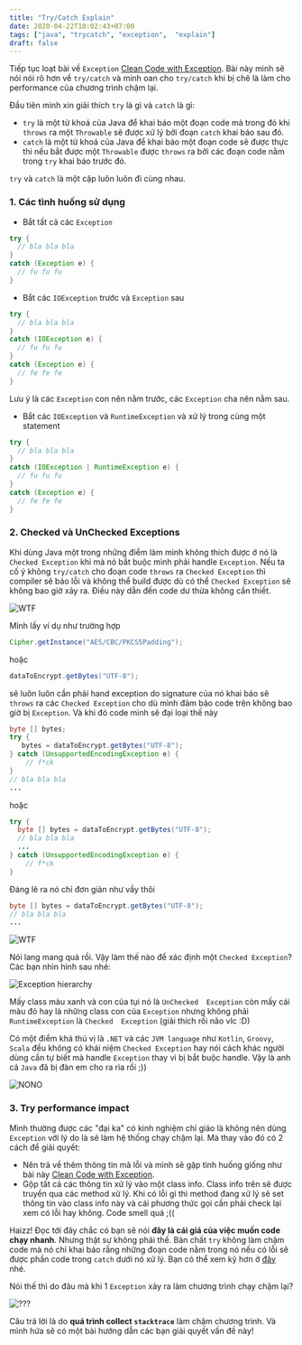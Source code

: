 ```yaml
---
title: "Try/Catch Explain"
date: 2020-04-22T10:02:43+07:00
tags: ["java", "trycatch", "exception",  "explain"]
draft: false
---
```


Tiếp tục loạt bài về `Exception` [Clean Code with Exception](/post/2020-01-21-clean-code-with-exception). Bài này mình sẽ nói nói rõ hơn về `try/catch` và minh oan cho `try/catch` khi bị chê là làm cho performance của chương trình chậm lại.
<!--more-->
Đầu tiên mình xin giải thích `try` là gì và `catch` là gì:
+ `try` là một từ khoá của Java để khai báo một đoạn code mà trong đó khi `throws` ra một `Throwable` sẽ được xử lý bởi đoạn `catch` khai báo sau đó.
+ `catch` là một từ khoá của Java để khai báo một đoạn code sẽ được thực thi nếu bắt được một `Throwable` được `throws` ra bởi các đoạn code nằm trong `try` khai báo trước đó.  

`try` và `catch` là một cặp luôn luôn đi cùng nhau. 

### 1. Các tình huống sử dụng
+ Bắt tất cả các `Exception`
```java
try {
  // bla bla bla
}
catch (Exception e) {
  // fu fu fu
}
```


+ Bắt các `IOException` trước và `Exception` sau
```java
try {
  // bla bla bla
}
catch (IOException e) {
  // fu fu fu
}
catch (Exception e) {
  // fe fe fe
}
```


Lưu ý là các `Exception` con nên nằm trước, các `Exception` cha nên nằm sau. 

+ Bắt các `IOException` và `RuntimeException` và xử lý trong cùng một statement
```java
try {
  // bla bla bla
}
catch (IOException | RuntimeException e) {
  // fu fu fu
}
catch (Exception e) {
  // fe fe fe
}
```

### 2. Checked và UnChecked  Exceptions 
Khi dùng Java một trong những điểm làm mình không thích được ở nó là `Checked Exception` khi mà nó bắt buộc mình phải handle `Exception`. Nếu ta cố ý không `try/catch` cho đoạn code `throws` ra `Checked Exception` thì compiler sẽ báo lỗi và không thể build được dù có thể `Checked Exception` sẽ không bao giờ xảy ra. Điều này dẫn đến code dư thừa không cần thiết.

![WTF](https://media.giphy.com/media/QABIA4v1Y1v8Y/source.gif)

Mình lấy ví dụ như trường hợp 
```java
Cipher.getInstance("AES/CBC/PKCS5Padding");
```
 hoặc
 ```java
 dataToEncrypt.getBytes("UTF-8");
 ```
  sẽ luôn luôn cần phải hand exception do signature của nó khai báo sẽ `throws` ra các `Checked Exception` cho dù mình đảm bảo code trên không bao giờ bị `Exception`. Và khi đó code mình sẽ đại loại thế này
```java
byte [] bytes;
try {
   bytes = dataToEncrypt.getBytes("UTF-8");
} catch (UnsupportedEncodingException e) {
    // f*ck
}
// bla bla bla
...
```
hoặc
```java
try {
  byte [] bytes = dataToEncrypt.getBytes("UTF-8");
  // bla bla bla
  ...
} catch (UnsupportedEncodingException e) {
    // f*ck
}
```
Đáng lẽ ra nó chỉ đơn giản như vầy thôi
```java
byte [] bytes = dataToEncrypt.getBytes("UTF-8");
// bla bla bla
...
```
![WTF](https://media.giphy.com/media/13Q9MdRZh4UZVu/source.gif)

Nói lang mang quá rồi. Vậy làm thế nào để xác định một `Checked Exception`? Các bạn nhìn hình sau nhé: 

![Exception hierarchy](/img/exception-hierarchy.png)

Mấy class màu xanh và con của tụi nó là `UnChecked  Exception` còn mấy cái màu đỏ hay là những class con của `Exception` nhưng không phải `RuntimeException` là `Checked  Exception` (giải thích rối não vlc :D)

Có một điểm khá thú vị là `.NET` và các `JVM language` như `Kotlin`, `Groovy`, `Scala` đều không có khái niệm `Checked Exception` hay nói cách khác người dùng cần tự biết mà handle `Exception` thay vì bị bắt buộc handle. Vậy là anh cả `Java` đã bị đàn em cho ra rìa rồi ;))

![NONO](https://media.giphy.com/media/d1E1msx7Yw5Ne1Fe/giphy.gif)

### 3. Try performance impact
Mình thường được các "đại ka" có kinh nghiệm chỉ giáo là không nên dùng `Exception` với lý do là sẽ làm hệ thống chạy chậm lại. Mà thay vào đó có 2 cách để giải quyết:
+ Nên trả về thêm thông tin mã lỗi và mình sẽ gặp tình huống giống như bài này [Clean Code with Exception](/post/2020-01-21-clean-code-with-exception).
+ Gộp tất cả các thông tin xử lý vào một class info. Class info trên sẽ được truyền qua các method xử lý. Khi có lỗi gì thì method đang xử lý sẽ set thông tin vào class info này và cái phương thức gọi cần phải check lại xem có lỗi hay không. Code smell quá ;((

Haizz! Đọc tới đây chắc có bạn sẽ nói **đây là cái giá của việc muốn code chạy nhanh**. Nhưng thật sự không phải thế. Bản chất `try` không làm chậm code mà nó chỉ khai báo rằng những đoạn code nằm trong nó nếu có lỗi sẽ được phần code trong `catch` dưới nó xử lý. Bạn có thể xem kỹ hơn ở [đây](https://stackoverflow.com/questions/16451777/is-it-expensive-to-use-try-catch-blocks-even-if-an-exception-is-never-thrown) nhé.

Nói thế thì do đâu mà khi 1 `Exception` xảy ra làm chương trình chạy chậm lại?

![???](https://media.giphy.com/media/7K3p2z8Hh9QOI/giphy.gif)

Câu trả lời là do **quá trình collect `stacktrace`** làm chậm chương trình. Và mình hứa sẽ có một bài hướng dẫn các bạn giải quyết vấn đề này!
